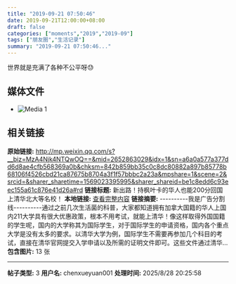 ```yaml
---
title: "2019-09-21 07:50:46"
date: 2019-09-21T12:00:00+08:00
draft: false
categories: ["moments","2019","2019-09"]
tags: ["朋友圈","生活记录"]
summary: "2019-09-21 07:50:46..."
---
```


世界就是充满了各种不公平呀😓

## 媒体文件

- ![Media 1](/Moments/photos/2019-09-21/201909210750460.jpg)

## 相关链接

**原始链接:** http://mp.weixin.qq.com/s?__biz=MzA4Njk4NTQwOQ==&mid=2652863029&idx=1&sn=a6a0a577a377dd6d8ae4cfb568369a0b&chksm=842b859bb35c0c8dc80882a897b85778b68106f4526cbd21ca87675b8704a3f1f57bbbc2a23a&mpshare=1&scene=2&srcid=&sharer_sharetime=1569023395995&sharer_shareid=be1c8edd6c93eec155a61c876e41d26a#rd
**链接标题:** 新出路！持枫叶卡的华人也能200分回国上清华北大等名校！
**本地链接:** [查看完整内容](/link_content/2019/09/2019-09-21-2/link_content/)
**链接摘要:** ----------我是广告分割线----------通过之前几次生活菌的科普，大家都知道拥有加拿大国籍的华人上国内211大学具有很大优惠政策，根本不用考试，就能上清华！像这样取得外国国籍的学生呢，国内的大学称其为国际学生，对于国际学生的申请资格，国内各个重点大学是没有太多的要求。以清华大学为例，国际学生不需要再参加几个科目的考试，直接在清华官网提交入学申请以及所需的证明文件即可。这些文件通过清华...
**包含图片:** 13 张

---

**帖子类型:** 3
**用户名:** chenxueyuan001
**处理时间:** 2025/8/28 20:25:58